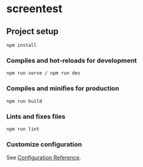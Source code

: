 # screentest

## Project setup
```
npm install
```

### Compiles and hot-reloads for development
```
npm run serve / npm run dev
```

### Compiles and minifies for production
```
npm run build
```

### Lints and fixes files
```
npm run lint
```

### Customize configuration
See [Configuration Reference](https://cli.vuejs.org/config/).
